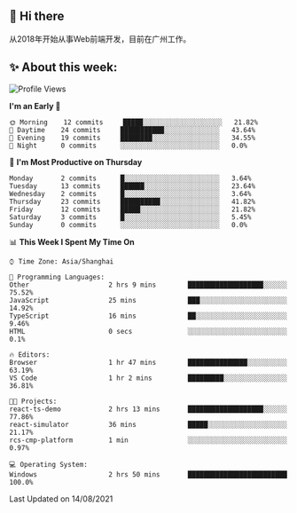 ## 👋 Hi there

从2018年开始从事Web前端开发，目前在广州工作。

<!--![](https://github-readme-stats.vercel.app/api?username=fxpixels&theme=graywhite&hide_border=true)
![](https://github-readme-stats.vercel.app/api/top-langs/?username=fxpixels&hide_border=true&layout=compact)
-->
<!--
<img src="https://github-readme-stats.vercel.app/api?username=fxpixels&theme=graywhite&hide_border=true" width="500" alt=""/>
<img src="https://github-readme-stats.vercel.app/api/top-langs/?username=fxpixels&hide_border=true&layout=compact" width="300" alt=""/>
-->
## ✨ About this week:
<!--START_SECTION:waka-->
![Profile Views](http://img.shields.io/badge/Profile%20Views-4-blue)

**I'm an Early 🐤** 

```text
🌞 Morning    12 commits     █████░░░░░░░░░░░░░░░░░░░░   21.82% 
🌆 Daytime    24 commits     ███████████░░░░░░░░░░░░░░   43.64% 
🌃 Evening    19 commits     ████████░░░░░░░░░░░░░░░░░   34.55% 
🌙 Night      0 commits      ░░░░░░░░░░░░░░░░░░░░░░░░░   0.0%

```
📅 **I'm Most Productive on Thursday** 

```text
Monday       2 commits      █░░░░░░░░░░░░░░░░░░░░░░░░   3.64% 
Tuesday      13 commits     ██████░░░░░░░░░░░░░░░░░░░   23.64% 
Wednesday    2 commits      █░░░░░░░░░░░░░░░░░░░░░░░░   3.64% 
Thursday     23 commits     ██████████░░░░░░░░░░░░░░░   41.82% 
Friday       12 commits     █████░░░░░░░░░░░░░░░░░░░░   21.82% 
Saturday     3 commits      █░░░░░░░░░░░░░░░░░░░░░░░░   5.45% 
Sunday       0 commits      ░░░░░░░░░░░░░░░░░░░░░░░░░   0.0%

```


📊 **This Week I Spent My Time On** 

```text
⌚︎ Time Zone: Asia/Shanghai

💬 Programming Languages: 
Other                    2 hrs 9 mins        ███████████████████░░░░░░   75.52% 
JavaScript               25 mins             ███░░░░░░░░░░░░░░░░░░░░░░   14.92% 
TypeScript               16 mins             ██░░░░░░░░░░░░░░░░░░░░░░░   9.46% 
HTML                     0 secs              ░░░░░░░░░░░░░░░░░░░░░░░░░   0.1%

🔥 Editors: 
Browser                  1 hr 47 mins        ███████████████░░░░░░░░░░   63.19% 
VS Code                  1 hr 2 mins         █████████░░░░░░░░░░░░░░░░   36.81%

🐱‍💻 Projects: 
react-ts-demo            2 hrs 13 mins       ███████████████████░░░░░░   77.86% 
react-simulator          36 mins             █████░░░░░░░░░░░░░░░░░░░░   21.17% 
rcs-cmp-platform         1 min               ░░░░░░░░░░░░░░░░░░░░░░░░░   0.97%

💻 Operating System: 
Windows                  2 hrs 50 mins       █████████████████████████   100.0%

```


 Last Updated on 14/08/2021
<!--END_SECTION:waka-->

<!-- ![Visitor Badge](https://visitor-badge.laobi.icu/badge?page_id=fxpixels) -->

<!--
**FxPixels/FxPixels** is a ✨ _special_ ✨ repository because its `README.md` (this file) appears on your GitHub profile.

Here are some ideas to get you started:

- 🔭 I’m currently working on ...
- 🌱 I’m currently learning ...
- 👯 I’m looking to collaborate on ...
- 🤔 I’m looking for help with ...
- 💬 Ask me about ...
- 📫 How to reach me: ...
- 😄 Pronouns: ...
- ⚡ Fun fact: ...
-->
